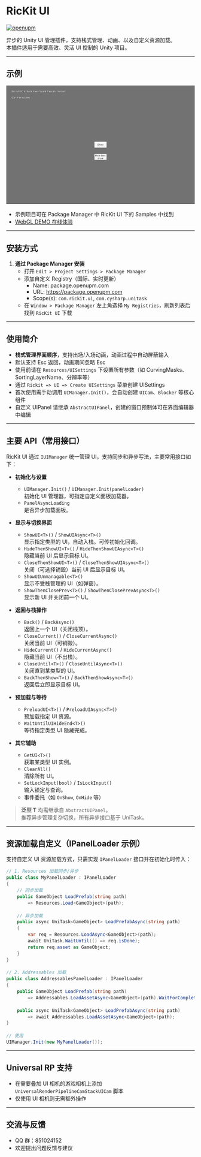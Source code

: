 # RicKit UI

[![openupm](https://img.shields.io/npm/v/com.rickit.ui?label=openupm&registry_uri=https://package.openupm.com)](https://openupm.com/packages/com.rickit.ui/)

异步的 Unity UI 管理插件，支持栈式管理、动画、以及自定义资源加载。  
本插件适用于需要高效、灵活 UI 控制的 Unity 项目。

---

## 示例

![演示动图](https://github.com/rickytheoldtree/com.rickit.rui/blob/main/Gif/0.gif)

- 示例项目可在 Package Manager 中 RicKit UI 下的 Samples 中找到
- [WebGL DEMO 在线体验](https://rickytheoldtree.github.io/com.rickit.ui/)

---

## 安装方式

1. **通过 Package Manager 安装**
    - 打开 `Edit > Project Settings > Package Manager`
    - 添加自定义 Registry（国际、实时更新）
        - Name: package.openupm.com
        - URL: https://package.openupm.com
        - Scope(s): `com.rickit.ui`, `com.cysharp.unitask`
    - 在 `Window > Package Manager` 左上角选择 `My Registries`，刷新列表后找到 `RicKit UI` 下载

---

## 使用简介

- **栈式管理界面顺序**，支持出场/入场动画，动画过程中自动屏蔽输入
- 默认支持 Esc 返回，动画期间忽略 Esc
- 使用前请在 `Resources/UISettings` 下设置所有参数（如 CurvingMasks、SortingLayerName、分辨率等）
- 通过 `Rickit => UI => Create UISettings` 菜单创建 UISettings
- 首次使用需手动调用 `UIManager.Init()`，会自动创建 `UICam`、`Blocker` 等核心组件
- 自定义 UIPanel 请继承 `AbstractUIPanel`，创建的窗口预制体可在界面编辑器中编辑

---

## 主要 API（常用接口）

RicKit UI 通过 `IUIManager` 统一管理 UI，支持同步和异步写法，主要常用接口如下：

- **初始化与设置**
    - `UIManager.Init()` / `UIManager.Init(panelLoader)`  
      初始化 UI 管理器，可指定自定义面板加载器。
    - `PanelAsyncLoading`  
      是否异步加载面板。

- **显示与切换界面**
    - `ShowUI<T>()` / `ShowUIAsync<T>()`  
      显示指定类型的 UI，自动入栈。可传初始化回调。
    - `HideThenShowUI<T>()` / `HideThenShowUIAsync<T>()`  
      隐藏当前 UI 后显示目标 UI。
    - `CloseThenShowUI<T>()` / `CloseThenShowUIAsync<T>()`  
      关闭（可选择销毁）当前 UI 后显示目标 UI。
    - `ShowUIUnmanagable<T>()`  
      显示不受栈管理的 UI（如弹窗）。
    - `ShowThenClosePrev<T>()` / `ShowThenClosePrevAsync<T>()`  
      显示新 UI 并关闭前一个 UI。

- **返回与栈操作**
    - `Back()` / `BackAsync()`  
      返回上一个 UI（关闭栈顶）。
    - `CloseCurrent()` / `CloseCurrentAsync()`  
      关闭当前 UI（可销毁）。
    - `HideCurrent()` / `HideCurrentAsync()`  
      隐藏当前 UI（不出栈）。
    - `CloseUntil<T>()` / `CloseUntilAsync<T>()`  
      关闭直到某类型的 UI。
    - `BackThenShow<T>()` / `BackThenShowAsync<T>()`  
      返回后立即显示目标 UI。

- **预加载与等待**
    - `PreloadUI<T>()` / `PreloadUIAsync<T>()`  
      预加载指定 UI 资源。
    - `WaitUntilUIHideEnd<T>()`  
      等待指定类型 UI 隐藏完成。

- **其它辅助**
    - `GetUI<T>()`  
      获取某类型 UI 实例。
    - `ClearAll()`  
      清除所有 UI。
    - `SetLockInput(bool)` / `IsLockInput()`  
      输入锁定与查询。
    - 事件委托（如 `OnShow`, `OnHide` 等）

> **泛型 T** 均需继承自 `AbstractUIPanel`。  
> 推荐异步管理复杂切换，所有异步接口基于 UniTask。

---

## 资源加载自定义（IPanelLoader 示例）

支持自定义 UI 资源加载方式，只需实现 `IPanelLoader` 接口并在初始化时传入：

```csharp
// 1. Resources 加载同步/异步
public class MyPanelLoader : IPanelLoader
{
    // 同步加载
    public GameObject LoadPrefab(string path)
        => Resources.Load<GameObject>(path);

    // 异步加载
    public async UniTask<GameObject> LoadPrefabAsync(string path)
    {
        var req = Resources.LoadAsync<GameObject>(path);
        await UniTask.WaitUntil(() => req.isDone);
        return req.asset as GameObject;
    }
}

// 2. Addressables 加载
public class AddressablesPanelLoader : IPanelLoader
{
    public GameObject LoadPrefab(string path)
        => Addressables.LoadAssetAsync<GameObject>(path).WaitForCompletion();

    public async UniTask<GameObject> LoadPrefabAsync(string path)
        => await Addressables.LoadAssetAsync<GameObject>(path);
}

// 使用
UIManager.Init(new MyPanelLoader());
```

---

## Universal RP 支持

- 在需要叠加 UI 相机的游戏相机上添加 `UniversalRenderPipelineCamStackUICam` 脚本
- 仅使用 UI 相机则无需额外操作

---

## 交流与反馈

- QQ 群：851024152
- 欢迎提出问题反馈与建议
